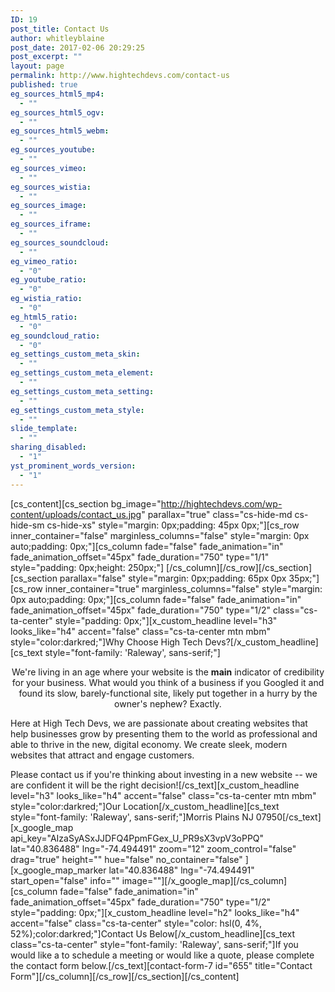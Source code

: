 ```yaml
---
ID: 19
post_title: Contact Us
author: whitleyblaine
post_date: 2017-02-06 20:29:25
post_excerpt: ""
layout: page
permalink: http://www.hightechdevs.com/contact-us
published: true
eg_sources_html5_mp4:
  - ""
eg_sources_html5_ogv:
  - ""
eg_sources_html5_webm:
  - ""
eg_sources_youtube:
  - ""
eg_sources_vimeo:
  - ""
eg_sources_wistia:
  - ""
eg_sources_image:
  - ""
eg_sources_iframe:
  - ""
eg_sources_soundcloud:
  - ""
eg_vimeo_ratio:
  - "0"
eg_youtube_ratio:
  - "0"
eg_wistia_ratio:
  - "0"
eg_html5_ratio:
  - "0"
eg_soundcloud_ratio:
  - "0"
eg_settings_custom_meta_skin:
  - ""
eg_settings_custom_meta_element:
  - ""
eg_settings_custom_meta_setting:
  - ""
eg_settings_custom_meta_style:
  - ""
slide_template:
  - ""
sharing_disabled:
  - "1"
yst_prominent_words_version:
  - "1"
---
```

[cs_content][cs_section bg_image="http://hightechdevs.com/wp-content/uploads/contact_us.jpg" parallax="true" class="cs-hide-md cs-hide-sm cs-hide-xs" style="margin: 0px;padding: 45px 0px;"][cs_row inner_container="false" marginless_columns="false" style="margin: 0px auto;padding: 0px;"][cs_column fade="false" fade_animation="in" fade_animation_offset="45px" fade_duration="750" type="1/1" style="padding: 0px;height: 250px;"]&nbsp;[/cs_column][/cs_row][/cs_section][cs_section parallax="false" style="margin: 0px;padding: 65px 0px 35px;"][cs_row inner_container="true" marginless_columns="false" style="margin: 0px auto;padding: 0px;"][cs_column fade="false" fade_animation="in" fade_animation_offset="45px" fade_duration="750" type="1/2" class="cs-ta-center" style="padding: 0px;"][x_custom_headline level="h3" looks_like="h4" accent="false" class="cs-ta-center mtn mbm" style="color:darkred;"]Why Choose High Tech Devs?[/x_custom_headline][cs_text style="font-family: &#039;Raleway&#039;, sans-serif;"]<p style="text-align: center;">We're living in an age where your website is the <strong>main</strong> indicator of credibility for your business. What would you think of a business if you Googled it and found its slow, barely-functional site, likely put together in a hurry by the owner's nephew? Exactly.</p>
Here at High Tech Devs, we are passionate about creating websites that help businesses grow by presenting them to the world as professional and able to thrive in the new, digital economy. We create sleek, modern websites that attract and engage customers.

Please contact us if you're thinking about investing in a new website -- we are confident it will be the right decision![/cs_text][x_custom_headline level="h3" looks_like="h4" accent="false" class="cs-ta-center mtn mbm" style="color:darkred;"]Our Location[/x_custom_headline][cs_text style="font-family: &#039;Raleway&#039;, sans-serif;"]Morris Plains NJ 07950[/cs_text][x_google_map api_key="AIzaSyASxJJDFQ4PpmFGex_U_PR9sX3vpV3oPPQ" lat="40.836488" lng="-74.494491" zoom="12" zoom_control="false" drag="true" height="" hue="false" no_container="false" ][x_google_map_marker lat="40.836488" lng="-74.494491" start_open="false" info="" image=""][/x_google_map][/cs_column][cs_column fade="false" fade_animation="in" fade_animation_offset="45px" fade_duration="750" type="1/2" style="padding: 0px;"][x_custom_headline level="h2" looks_like="h4" accent="false" class="cs-ta-center" style="color: hsl(0, 4%, 52%);color:darkred;"]Contact Us Below[/x_custom_headline][cs_text class="cs-ta-center" style="font-family: &#039;Raleway&#039;, sans-serif;"]If you would like a to schedule a meeting or would like a quote, please complete the contact form below.[/cs_text][contact-form-7 id="655" title="Contact Form"][/cs_column][/cs_row][/cs_section][/cs_content]